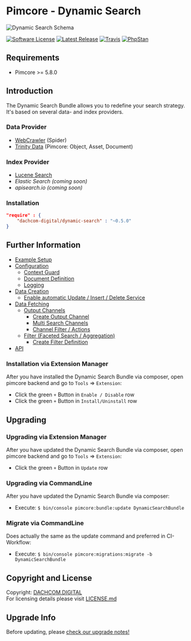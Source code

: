 # Pimcore - Dynamic Search

![Dynamic Search Schema](https://user-images.githubusercontent.com/700119/61217991-3c550c00-a711-11e9-9f62-6f1fb4ff0e3e.png)

[![Software License](https://img.shields.io/badge/license-GPLv3-brightgreen.svg?style=flat-square)](LICENSE.md)
[![Latest Release](https://img.shields.io/packagist/v/dachcom-digital/dynamic-search.svg?style=flat-square)](https://packagist.org/packages/dachcom-digital/dynamic-search)
[![Travis](https://img.shields.io/travis/com/dachcom-digital/pimcore-dynamic-search/master.svg?style=flat-square)](https://travis-ci.com/dachcom-digital/pimcore-dynamic-search)
[![PhpStan](https://img.shields.io/badge/PHPStan-level%202-brightgreen.svg?style=flat-square)](#)

## Requirements
* Pimcore >= 5.8.0

## Introduction
The Dynamic Search Bundle allows you to redefine your search strategy. It's based on several data- and index providers.

### Data Provider
- [WebCrawler](https://github.com/dachcom-digital/pimcore-dynamic-search-data-provider-crawler) (Spider)
- [Trinity Data](https://github.com/dachcom-digital/pimcore-dynamic-search-data-provider-trinity) (Pimcore: Object, Asset, Document)

### Index Provider
- [Lucene Search](https://github.com/dachcom-digital/pimcore-dynamic-search-index-provider-lucene)
- _Elastic Search (coming soon)_
- _apisearch.io (coming soon)_

### Installation  

```json
"require" : {
    "dachcom-digital/dynamic-search" : "~0.5.0"
}
```

## Further Information
- [Example Setup](docs/0_ExampleSetup.md)
- [Configuration](#)
    - [Context Guard](#)
    - [Document Definition](#)
    - [Logging](#)
- [Data Creation](#)
    - [Enable automatic Update / Insert / Delete Service](#)
- [Data Fetching](#)
    - [Output Channels](#)
        - [Create Output Channel](#)
        - [Multi Search Channels](#)
        - [Channel Filter / Actions](#)
    - [Filter (Faceted Search / Aggregation)](#)
        - [Create Filter Definition](#)
- [API](#)

### Installation via Extension Manager
After you have installed the Dynamic Search Bundle via composer, open pimcore backend and go to `Tools` => `Extension`:
- Click the green `+` Button in `Enable / Disable` row
- Click the green `+` Button in `Install/Uninstall` row

## Upgrading

### Upgrading via Extension Manager
After you have updated the Dynamic Search Bundle via composer, open pimcore backend and go to `Tools` => `Extension`:
- Click the green `+` Button in `Update` row

### Upgrading via CommandLine
After you have updated the Dynamic Search Bundle via composer:
- Execute: `$ bin/console pimcore:bundle:update DynamicSearchBundle`

### Migrate via CommandLine
Does actually the same as the update command and preferred in CI-Workflow:
- Execute: `$ bin/console pimcore:migrations:migrate -b DynamicSearchBundle`


## Copyright and License
Copyright: [DACHCOM.DIGITAL](http://dachcom-digital.com)  
For licensing details please visit [LICENSE.md](LICENSE.md)

## Upgrade Info
Before updating, please [check our upgrade notes!](UPGRADE.md)  
